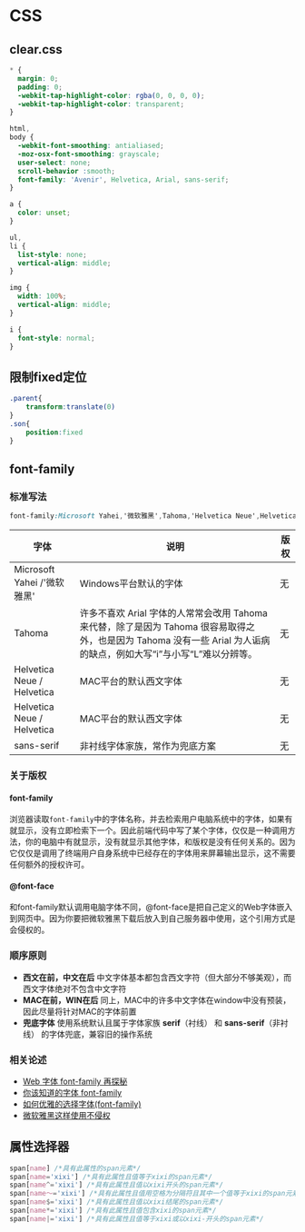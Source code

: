 # CSS

## clear.css

```css
* {
  margin: 0;
  padding: 0;
  -webkit-tap-highlight-color: rgba(0, 0, 0, 0);
  -webkit-tap-highlight-color: transparent;
}

html,
body {
  -webkit-font-smoothing: antialiased;
  -moz-osx-font-smoothing: grayscale;
  user-select: none;
  scroll-behavior :smooth;
  font-family: 'Avenir', Helvetica, Arial, sans-serif;
}

a {
  color: unset;
}

ul,
li {
  list-style: none;
  vertical-align: middle;
}

img {
  width: 100%;
  vertical-align: middle;
}

i {
  font-style: normal;
}

```

## 限制fixed定位

```css
.parent{
	transform:translate(0)
}
.son{
	position:fixed
}
```

## font-family

### 标准写法

```css
font-family:Microsoft Yahei,'微软雅黑',Tahoma,'Helvetica Neue',Helvetica,'PingFang SC',sans-serif;
```

| 字体         | 说明                               | 版权 |
| -------------------------- | ---------------------------------- | ---- |
| Microsoft Yahei /'微软雅黑'   | Windows平台默认的字体 | 无   |
| Tahoma | 许多不喜欢 Arial 字体的人常常会改用 Tahoma 来代替，除了是因为 Tahoma 很容易取得之外，也是因为 Tahoma 没有一些 Arial 为人诟病的缺点，例如大写“i”与小写“L”难以分辨等。 | 无   |
| Helvetica Neue / Helvetica | MAC平台的默认西文字体 | 无   |
| Helvetica Neue / Helvetica | MAC平台的默认西文字体 | 无   |
| sans-serif                 | 非衬线字体家族，常作为兜底方案     | 无   |

### 关于版权

#### font-family

浏览器读取`font-family`中的字体名称，并去检索用户电脑系统中的字体，如果有就显示，没有立即检索下一个。因此前端代码中写了某个字体，仅仅是一种调用方法，你的电脑中有就显示，没有就显示其他字体，和版权是没有任何关系的。因为它仅仅是调用了终端用户自身系统中已经存在的字体用来屏幕输出显示，这不需要任何额外的授权许可。

#### @font-face

和font-family默认调用电脑字体不同，@font-face是把自己定义的Web字体嵌入到网页中。因为你要把微软雅黑下载后放入到自己服务器中使用，这个引用方式是会侵权的。

### 顺序原则

* **西文在前，中文在后**  中文字体基本都包含西文字符（但大部分不够美观），而西文字体绝对不包含中文字符
* **MAC在前，WIN在后** 同上，MAC中的许多中文字体在window中没有预装，因此尽量将针对MAC的字体前置
* **兜底字体** 使用系统默认且属于字体家族 **serif**（衬线） 和 **sans-serif**（非衬线） 的字体兜底，兼容旧的操作系统

### 相关论述

* [Web 字体 font-family 再探秘](https://juejin.im/post/5d5376b5e51d453c11684c3b#heading-8)
* [你该知道的字体 font-family](https://github.com/chokcoco/iCSS/issues/6)
* [如何优雅的选择字体(font-family)](https://segmentfault.com/a/1190000006110417)
* [微软雅黑这样使用不侵权](https://www.zhihu.com/search?type=content&q=font-family%20%E7%89%88%E6%9D%83)

## 属性选择器
```css
span[name] /*具有此属性的span元素*/
span[name='xixi'] /*具有此属性且值等于xixi的span元素*/
span[name^='xixi'] /*具有此属性且值以xixi开头的span元素*/
span[name～='xixi'] /*具有此属性且值用空格为分隔符且其中一个值等于xixi的span元素*/
span[name$='xixi'] /*具有此属性且值以xixi结尾的span元素*/
span[name*='xixi'] /*具有此属性且值包含xixi的span元素*/
span[name|='xixi'] /*具有此属性且值等于xixi或以xixi-开头的span元素*/
```